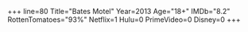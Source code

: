 +++
line=80
Title="Bates Motel"
Year=2013
Age="18+"
IMDb="8.2"
RottenTomatoes="93%"
Netflix=1
Hulu=0
PrimeVideo=0
Disney=0
+++

